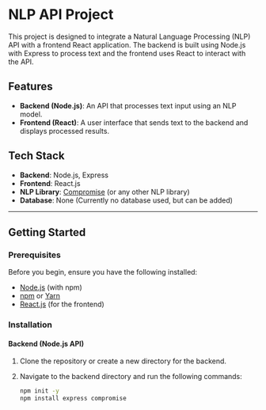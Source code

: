# NLP API Project

This project is designed to integrate a Natural Language Processing (NLP) API with a frontend React application. The backend is built using Node.js with Express to process text and the frontend uses React to interact with the API.

## Features

- **Backend (Node.js)**: An API that processes text input using an NLP model.
- **Frontend (React)**: A user interface that sends text to the backend and displays processed results.

## Tech Stack

- **Backend**: Node.js, Express
- **Frontend**: React.js
- **NLP Library**: [Compromise](https://github.com/spencermountain/compromise) (or any other NLP library)
- **Database**: None (Currently no database used, but can be added)

---

## Getting Started

### Prerequisites

Before you begin, ensure you have the following installed:

- [Node.js](https://nodejs.org/) (with npm)
- [npm](https://www.npmjs.com/) or [Yarn](https://yarnpkg.com/)
- [React.js](https://reactjs.org/) (for the frontend)

### Installation

#### Backend (Node.js API)

1. Clone the repository or create a new directory for the backend.
2. Navigate to the backend directory and run the following commands:

   ```bash
   npm init -y
   npm install express compromise
